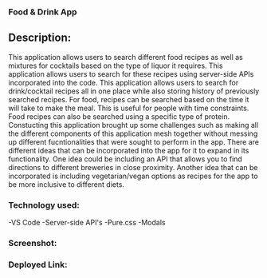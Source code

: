 ### Food & Drink App

## Description: 

This application allows users to search different food  recipes as well as mixtures for cocktails based on the type of liquor it requires. This application allows users to search for these recipes using server-side APIs incorporated into the code. This application allows users to search for drink/cocktail recipes all in one place while also storing history of previously searched recipes. For food, recipes can be searched based on the time it will take to make the meal. This is useful for people with time constraints. Food recipes can also be searched using a specific type of protein. Constucting this application brought up some challenges such as making all the different components of this application mesh together without messing up different fucntionalities that were sought to perform in the app. There are different ideas that can be incorporated into the app for it to expand in its functionality. One idea could be including an API that allows you to find directions to different breweries in close proximity. Another idea that can be incorporated is including vegetarian/vegan options as recipes for the app to be more inclusive to different diets. 

### Technology used:

-VS Code
-Server-side API's
-Pure.css
-Modals

### Screenshot:



### Deployed Link:


